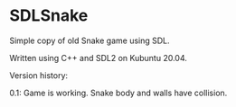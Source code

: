 # SDLSnake
Simple copy of old Snake game using SDL.

Written using C++ and SDL2 on Kubuntu 20.04.

Version history:

0.1:
    Game is working. Snake body and walls have collision.